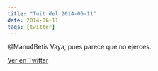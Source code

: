 ```yaml
---
title: "Tuit del 2014-06-11"
date: 2014-06-11
tags: [twitter]
---
```


@Manu4Betis Vaya, pues parece que no ejerces.



[Ver en Twitter](https://twitter.com/i/web/status/476685681843245056)
